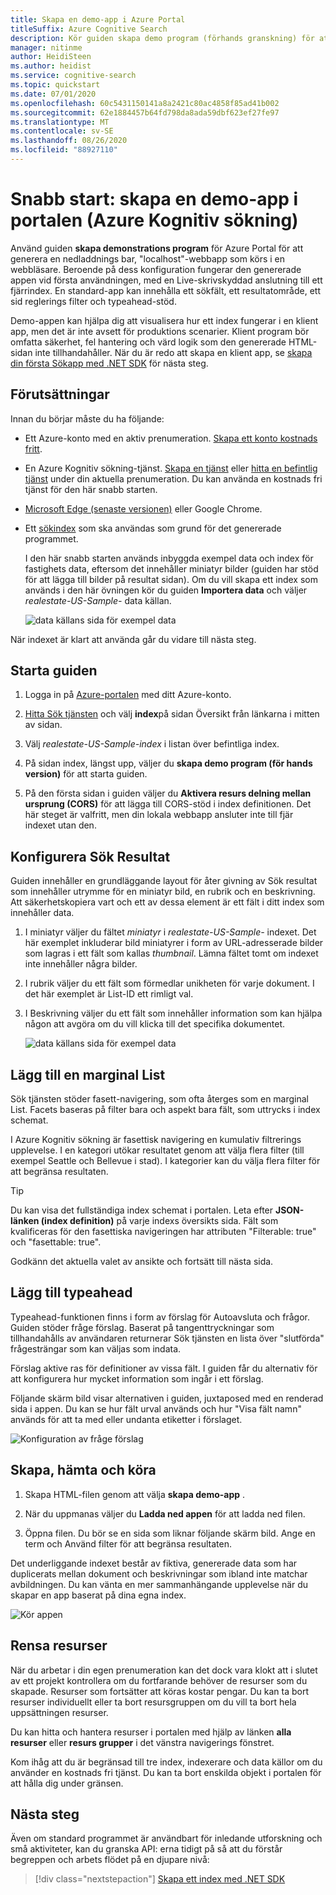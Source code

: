 ```yaml
---
title: Skapa en demo-app i Azure Portal
titleSuffix: Azure Cognitive Search
description: Kör guiden skapa demo program (förhands granskning) för att generera HTML-sidor och skript för en operationell webbapp. Sidan innehåller ett sökfält, ett resultat område, en marginal list och stöd för typeahead.
manager: nitinme
author: HeidiSteen
ms.author: heidist
ms.service: cognitive-search
ms.topic: quickstart
ms.date: 07/01/2020
ms.openlocfilehash: 60c5431150141a8a2421c80ac4858f85ad41b002
ms.sourcegitcommit: 62e1884457b64fd798da8ada59dbf623ef27fe97
ms.translationtype: MT
ms.contentlocale: sv-SE
ms.lasthandoff: 08/26/2020
ms.locfileid: "88927110"
---
```

# <a name="quickstart-create-a-demo-app-in-the-portal-azure-cognitive-search"></a>Snabb start: skapa en demo-app i portalen (Azure Kognitiv sökning)

Använd guiden **skapa demonstrations program** för Azure Portal för att generera en nedladdnings bar, "localhost"-webbapp som körs i en webbläsare. Beroende på dess konfiguration fungerar den genererade appen vid första användningen, med en Live-skrivskyddad anslutning till ett fjärrindex. En standard-app kan innehålla ett sökfält, ett resultatområde, ett sid reglerings filter och typeahead-stöd.

Demo-appen kan hjälpa dig att visualisera hur ett index fungerar i en klient app, men det är inte avsett för produktions scenarier. Klient program bör omfatta säkerhet, fel hantering och värd logik som den genererade HTML-sidan inte tillhandahåller. När du är redo att skapa en klient app, se [skapa din första Sökapp med .NET SDK](tutorial-csharp-create-first-app.md) för nästa steg.

## <a name="prerequisites"></a>Förutsättningar

Innan du börjar måste du ha följande:

+ Ett Azure-konto med en aktiv prenumeration. [Skapa ett konto kostnads fritt](https://azure.microsoft.com/free/).

+ En Azure Kognitiv sökning-tjänst. [Skapa en tjänst](search-create-service-portal.md) eller [hitta en befintlig tjänst](https://ms.portal.azure.com/#blade/HubsExtension/BrowseResourceBlade/resourceType/Microsoft.Search%2FsearchServices) under din aktuella prenumeration. Du kan använda en kostnads fri tjänst för den här snabb starten. 

+ [Microsoft Edge (senaste versionen)](https://www.microsoft.com/edge) eller Google Chrome.

+ Ett [sökindex](search-what-is-an-index.md) som ska användas som grund för det genererade programmet. 

  I den här snabb starten används inbyggda exempel data och index för fastighets data, eftersom det innehåller miniatyr bilder (guiden har stöd för att lägga till bilder på resultat sidan). Om du vill skapa ett index som används i den här övningen kör du guiden **Importera data** och väljer *realestate-US-Sample-* data källan.

  ![data källans sida för exempel data](media/search-create-app-portal/import-data-realestate.png)

När indexet är klart att använda går du vidare till nästa steg.

## <a name="start-the-wizard"></a>Starta guiden

1. Logga in på [Azure-portalen](https://portal.azure.com/) med ditt Azure-konto.

1. [Hitta Sök tjänsten](https://ms.portal.azure.com/#blade/HubsExtension/BrowseResourceBlade/resourceType/Microsoft.Storage%2storageAccounts/) och välj **index**på sidan Översikt från länkarna i mitten av sidan. 

1. Välj *realestate-US-Sample-index* i listan över befintliga index.

1. På sidan index, längst upp, väljer du **skapa demo program (för hands version)** för att starta guiden.

1. På den första sidan i guiden väljer du **Aktivera resurs delning mellan ursprung (CORS)** för att lägga till CORS-stöd i index definitionen. Det här steget är valfritt, men din lokala webbapp ansluter inte till fjär indexet utan den.

## <a name="configure-search-results"></a>Konfigurera Sök Resultat

Guiden innehåller en grundläggande layout för åter givning av Sök resultat som innehåller utrymme för en miniatyr bild, en rubrik och en beskrivning. Att säkerhetskopiera vart och ett av dessa element är ett fält i ditt index som innehåller data. 

1. I miniatyr väljer du fältet *miniatyr* i *realestate-US-Sample-* indexet. Det här exemplet inkluderar bild miniatyrer i form av URL-adresserade bilder som lagras i ett fält som kallas *thumbnail*. Lämna fältet tomt om indexet inte innehåller några bilder.

1. I rubrik väljer du ett fält som förmedlar unikheten för varje dokument. I det här exemplet är List-ID ett rimligt val.

1. I Beskrivning väljer du ett fält som innehåller information som kan hjälpa någon att avgöra om du vill klicka till det specifika dokumentet.

   ![data källans sida för exempel data](media/search-create-app-portal/configure-results.png)

## <a name="add-a-sidebar"></a>Lägg till en marginal List

Sök tjänsten stöder fasett-navigering, som ofta återges som en marginal List. Facets baseras på filter bara och aspekt bara fält, som uttrycks i index schemat.

I Azure Kognitiv sökning är fasettisk navigering en kumulativ filtrerings upplevelse. I en kategori utökar resultatet genom att välja flera filter (till exempel Seattle och Bellevue i stad). I kategorier kan du välja flera filter för att begränsa resultaten.

> [!TIP]
> Du kan visa det fullständiga index schemat i portalen. Leta efter **JSON-länken (index definition)** på varje indexs översikts sida. Fält som kvalificeras för den fasettiska navigeringen har attributen "Filterable: true" och "fasettable: true".

Godkänn det aktuella valet av ansikte och fortsätt till nästa sida.


## <a name="add-typeahead"></a>Lägg till typeahead

Typeahead-funktionen finns i form av förslag för Autoavsluta och frågor. Guiden stöder fråge förslag. Baserat på tangenttryckningar som tillhandahålls av användaren returnerar Sök tjänsten en lista över "slutförda" frågesträngar som kan väljas som indata.

Förslag aktive ras för definitioner av vissa fält. I guiden får du alternativ för att konfigurera hur mycket information som ingår i ett förslag. 

Följande skärm bild visar alternativen i guiden, juxtaposed med en renderad sida i appen. Du kan se hur fält urval används och hur "Visa fält namn" används för att ta med eller undanta etiketter i förslaget.

![Konfiguration av fråge förslag](media/search-create-app-portal/suggestions.png)

## <a name="create-download-and-execute"></a>Skapa, hämta och köra

1. Skapa HTML-filen genom att välja **skapa demo-app** .

1. När du uppmanas väljer du **Ladda ned appen** för att ladda ned filen.

1. Öppna filen. Du bör se en sida som liknar följande skärm bild. Ange en term och Använd filter för att begränsa resultaten. 

Det underliggande indexet består av fiktiva, genererade data som har duplicerats mellan dokument och beskrivningar som ibland inte matchar avbildningen. Du kan vänta en mer sammanhängande upplevelse när du skapar en app baserat på dina egna index.

![Kör appen](media/search-create-app-portal/run-app.png)


## <a name="clean-up-resources"></a>Rensa resurser

När du arbetar i din egen prenumeration kan det dock vara klokt att i slutet av ett projekt kontrollera om du fortfarande behöver de resurser som du skapade. Resurser som fortsätter att köras kostar pengar. Du kan ta bort resurser individuellt eller ta bort resursgruppen om du vill ta bort hela uppsättningen resurser.

Du kan hitta och hantera resurser i portalen med hjälp av länken **alla resurser** eller **resurs grupper** i det vänstra navigerings fönstret.

Kom ihåg att du är begränsad till tre index, indexerare och data källor om du använder en kostnads fri tjänst. Du kan ta bort enskilda objekt i portalen för att hålla dig under gränsen. 

## <a name="next-steps"></a>Nästa steg

Även om standard programmet är användbart för inledande utforskning och små aktiviteter, kan du granska API: erna tidigt på så att du förstår begreppen och arbets flödet på en djupare nivå:

> [!div class="nextstepaction"]
> [Skapa ett index med .NET SDK](./search-get-started-dotnet.md)